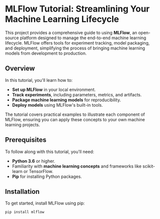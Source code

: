 # MLFlow Tutorial: Streamlining Your Machine Learning Lifecycle

This project provides a comprehensive guide to using **MLFlow**, an open-source platform designed to manage the end-to-end machine learning lifecycle. MLFlow offers tools for experiment tracking, model packaging, and deployment, simplifying the process of bringing machine learning models from development to production.

## Overview

In this tutorial, you'll learn how to:

- **Set up MLFlow** in your local environment.
- **Track experiments**, including parameters, metrics, and artifacts.
- **Package machine learning models** for reproducibility.
- **Deploy models** using MLFlow's built-in tools.

The tutorial covers practical examples to illustrate each component of MLFlow, ensuring you can apply these concepts to your own machine learning projects.

## Prerequisites

To follow along with this tutorial, you'll need:

- **Python 3.6** or higher.
- Familiarity with **machine learning concepts** and frameworks like scikit-learn or TensorFlow.
- **Pip** for installing Python packages.

## Installation

To get started, install MLFlow using pip:

```bash
pip install mlflow
